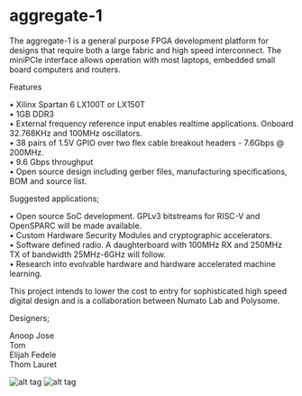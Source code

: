 # aggregate-1

The aggregate-1 is a general purpose FPGA development platform for designs that require both a large fabric and high speed interconnect. The miniPCIe interface allows operation with most laptops, embedded small board computers and routers. 

Features

• Xilinx Spartan 6 LX100T or LX150T<br />
• 1GB DDR3<br />
• External frequency reference input enables realtime applications. Onboard 32.768KHz and 100MHz oscillators.<br />
• 38 pairs of 1.5V GPIO over two flex cable breakout headers - 7.6Gbps @ 200MHz.<br />
• 9.6 Gbps throughput<br />
• Open source design including gerber files, manufacturing specifications, BOM and source list.<br />

Suggested applications;

• Open source SoC development. GPLv3 bitstreams for RISC-V and OpenSPARC will be made available.<br />
• Custom Hardware Security Modules and cryptographic accelerators.<br />
• Software defined radio. A daughterboard with 100MHz RX and 250MHz TX of bandwidth 25MHz-6GHz will follow.<br />
• Research into evolvable hardware and hardware accelerated machine learning.<br />

This project intends to lower the cost to entry for sophisticated high speed digital design and is a collaboration between Numato Lab and Polysome.

Designers;

Anoop Jose<br />
Tom<br />
Elijah Fedele<br />
Thom Lauret<br />

![alt tag](https://s3-us-west-2.amazonaws.com/polysome.io/img/AG-1_1.jpg)
![alt tag](https://s3-us-west-2.amazonaws.com/polysome.io/img/AG-1_2.jpg)
